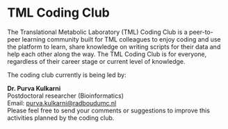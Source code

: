 # TML Coding Club
The Translational Metabolic Laboratory (TML) Coding Club is a peer-to-peer learning community built for TML colleagues to enjoy coding and use the platform to learn, share knowledge on writing scripts for their data and help each other along the way. The TML Coding Club is for everyone, regardless of their career stage or current level of knowledge. 

The coding club currently is being led by:

**Dr. Purva Kulkarni**<br/>
Postdoctoral researcher (Bioinformatics)<br/>
Email: purva.kulkarni@radboudumc.nl<br/>
Please feel free to send your comments or suggestions to improve this activities planned by the coding club.
